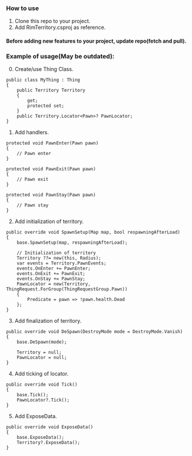 ### How to use
1. Clone this repo to your project.
2. Add RimTerritory.csproj as reference.

#### Before adding new features to your project, update repo(fetch and pull).

### Example of usage(May be outdated):

0. Create/use Thing Class.
```CSharp
public class MyThing : Thing
{
    public Territory Territory
    {
        get;
        protected set;
    }
    public Territory.Locator<Pawn>? PawnLocator;
}
```
1. Add handlers.
```CSharp
protected void PawnEnter(Pawn pawn)
{
    // Pawn enter
}

protected void PawnExit(Pawn pawn)
{
    // Pawn exit
}

protected void PawnStay(Pawn pawn)
{
    // Pawn stay
}
```
2. Add initialization of territory.
```CSharp
public override void SpawnSetup(Map map, bool respawningAfterLoad)
{
    base.SpawnSetup(map, respawningAfterLoad);

    // Initialization of territory
    Territory ??= new(this, Radius);
    var events = Territory.PawnEvents;
    events.OnEnter += PawnEnter;
    events.OnExit += PawnExit;
    events.OnStay += PawnStay;
    PawnLocator = new(Territory, ThingRequest.ForGroup(ThingRequestGroup.Pawn))
    {
        Predicate = pawn => !pawn.health.Dead
    };
}
```
3. Add finalization of territory.
```CSharp
public override void DeSpawn(DestroyMode mode = DestroyMode.Vanish)
{
    base.DeSpawn(mode);

    Territory = null;
    PawnLocator = null;
}
```
4. Add ticking of locator.
```CSharp
public override void Tick()
{
    base.Tick();
    PawnLocator?.Tick();
}
```
5. Add ExposeData.
```CSharp
public override void ExposeData()
{
    base.ExposeData();
    Territory?.ExposeData();
}
```